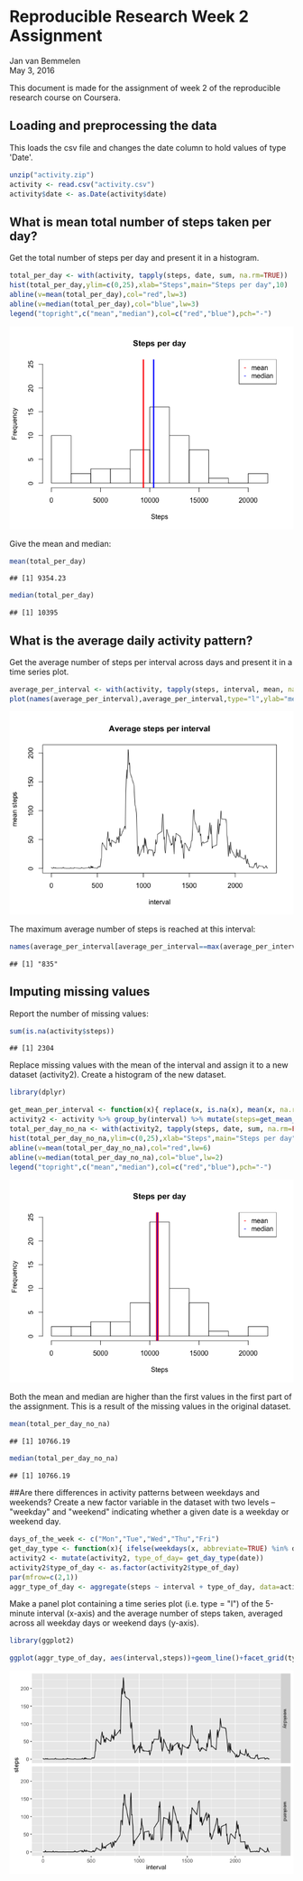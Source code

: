 # Reproducible Research Week 2 Assignment
Jan van Bemmelen  
May 3, 2016  

This document is made for the assignment of week 2 of the reproducible research course on Coursera.

## Loading and preprocessing the data
This loads the csv file and changes the date column to hold values of type 'Date'.

```r
unzip("activity.zip")
activity <- read.csv("activity.csv")
activity$date <- as.Date(activity$date)
```

## What is mean total number of steps taken per day?
Get the total number of steps per day and present it in a histogram.

```r
total_per_day <- with(activity, tapply(steps, date, sum, na.rm=TRUE))
hist(total_per_day,ylim=c(0,25),xlab="Steps",main="Steps per day",10)
abline(v=mean(total_per_day),col="red",lw=3)
abline(v=median(total_per_day),col="blue",lw=3)
legend("topright",c("mean","median"),col=c("red","blue"),pch="-")
```

![](PA1_template_files/figure-html/unnamed-chunk-2-1.png)

Give the mean and median:

```r
mean(total_per_day)
```

```
## [1] 9354.23
```

```r
median(total_per_day)
```

```
## [1] 10395
```

## What is the average daily activity pattern?
Get the average number of steps per interval across days and present it in a time series plot.

```r
average_per_interval <- with(activity, tapply(steps, interval, mean, na.rm=TRUE))
plot(names(average_per_interval),average_per_interval,type="l",ylab="mean steps",xlab="interval",main="Average steps per interval")
```

![](PA1_template_files/figure-html/unnamed-chunk-4-1.png)

The maximum average number of steps is reached at this interval:

```r
names(average_per_interval[average_per_interval==max(average_per_interval)])
```

```
## [1] "835"
```

## Imputing missing values
Report the number of missing values:

```r
sum(is.na(activity$steps))
```

```
## [1] 2304
```
Replace missing values with the mean of the interval and assign it to a new dataset (activity2). Create a histogram of the new dataset.

```r
library(dplyr)
```

```r
get_mean_per_interval <- function(x){ replace(x, is.na(x), mean(x, na.rm=TRUE)) }
activity2 <- activity %>% group_by(interval) %>% mutate(steps=get_mean_per_interval(steps))
total_per_day_no_na <- with(activity2, tapply(steps, date, sum, na.rm=FALSE))
hist(total_per_day_no_na,ylim=c(0,25),xlab="Steps",main="Steps per day",10)
abline(v=mean(total_per_day_no_na),col="red",lw=6)
abline(v=median(total_per_day_no_na),col="blue",lw=2)
legend("topright",c("mean","median"),col=c("red","blue"),pch="-")
```

![](PA1_template_files/figure-html/unnamed-chunk-8-1.png)

Both the mean and median are higher than the first values in the first part of the assignment. This is a result of the missing values in the original dataset.

```r
mean(total_per_day_no_na)
```

```
## [1] 10766.19
```

```r
median(total_per_day_no_na)
```

```
## [1] 10766.19
```

##Are there differences in activity patterns between weekdays and weekends?
Create a new factor variable in the dataset with two levels – "weekday" and "weekend" indicating whether a given date is a weekday or weekend day.

```r
days_of_the_week <- c("Mon","Tue","Wed","Thu","Fri")
get_day_type <- function(x){ ifelse(weekdays(x, abbreviate=TRUE) %in% days_of_the_week, "weekday", "weekend")}
activity2 <- mutate(activity2, type_of_day= get_day_type(date))
activity2$type_of_day <- as.factor(activity2$type_of_day)
par(mfrow=c(2,1))
aggr_type_of_day <- aggregate(steps ~ interval + type_of_day, data=activity2, mean)
```

Make a panel plot containing a time series plot (i.e. type = "l") of the 5-minute interval (x-axis) and the average number of steps taken, averaged across all weekday days or weekend days (y-axis).

```r
library(ggplot2)
```

```r
ggplot(aggr_type_of_day, aes(interval,steps))+geom_line()+facet_grid(type_of_day ~.)
```

![](PA1_template_files/figure-html/unnamed-chunk-12-1.png)
